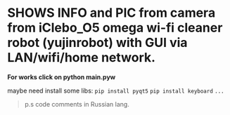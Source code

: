 # SHOWS INFO and PIC from camera from iClebo_O5 omega wi-fi cleaner robot (yujinrobot) with GUI via LAN/wifi/home network.

**For works click on python main.pyw**

maybe need install some libs: 
	`pip install pyqt5`
	`pip install keyboard`
	`...`

> p.s code comments in Russian lang.
